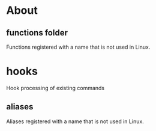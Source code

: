 # About

## functions folder

Functions registered with a name that is not used in Linux.

# hooks

Hook processing of existing commands

## aliases

Aliases registered with a name that is not used in Linux.
